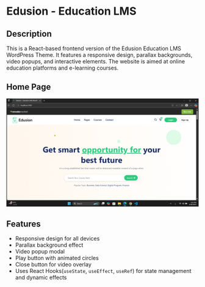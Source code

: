 # Edusion - Education LMS

## Description
This is a React-based frontend version of the Edusion Education LMS WordPress Theme. 
It features a responsive design, parallax backgrounds, video popups, and interactive elements.
The website is aimed at online education platforms and e-learning courses.

## Home Page
![Home Page Screenshot](./src/Images/HomepagwScreen.png)

## Features
- Responsive design for all devices
- Parallax background effect
- Video popup modal
- Play button with animated circles
- Close button for video overlay
- Uses React Hooks(`useState`, `useEffect`, `useRef`) for state management and dynamic effects